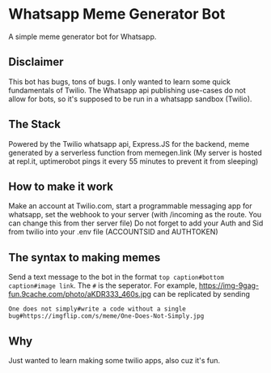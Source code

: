 # Whatsapp Meme Generator Bot
A simple meme generator bot for Whatsapp.

## Disclaimer
This bot has bugs, tons of bugs. I only wanted to learn some quick fundamentals of Twilio. The Whatsapp api publishing use-cases do not allow for bots, so it's supposed to be run in a whatsapp sandbox (Twilio).

## The Stack
Powered by the Twilio whatsapp api, Express.JS for the backend, meme generated by a serverless function from memegen.link (My server is hosted at repl.it, uptimerobot pings it every 55 minutes to prevent it from sleeping)

## How to make it work
Make an account at Twilio.com, start a programmable messaging app for whatsapp, set the webhook to your server (with /incoming as the route. You can change this from ther server file) Do not forget to add your Auth and Sid from twilio into your .env file (ACCOUNTSID and AUTHTOKEN)

## The syntax to making memes
Send a text message to the bot in the format `top caption#bottom caption#image link`. The `#` is the seperator. For example, https://img-9gag-fun.9cache.com/photo/aKDR333_460s.jpg can be replicated by sending 
```
One does not simply#write a code without a single bug#https://imgflip.com/s/meme/One-Does-Not-Simply.jpg
```

## Why
Just wanted to learn making some twilio apps, also cuz it's fun.
